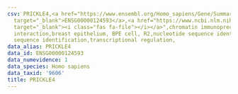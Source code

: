 ```yaml
---
csv: PRICKLE4,<a href="https://www.ensembl.org/Homo_sapiens/Gene/Summary?db=core;g=ENSG00000124593"
  target="_blank">ENSG00000124593</a>,<a href="https://www.ncbi.nlm.nih.gov/pubmed/22863008"
  target="_blank"><i class="fas fa-file"></i></a>",chromatin immunoprecipitation assay,direct
  interaction,breast epithelium, BPE cell, R2,nucleotide sequence identification,nucleotide
  sequence identification,transcriptional regulation,
data_alias: PRICKLE4
data_id: ENSG00000124593
data_numevidence: 1
data_species: Homo sapiens
data_taxid: '9606'
title: PRICKLE4
---
```

